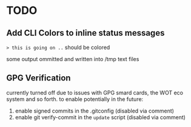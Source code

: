 # TODO

## Add CLI Colors to inline status messages

`> this is going on ..`
should be colored

some output ommitted and written into /tmp text files

## GPG Verification

currently turned off due to issues with GPG smard cards, the WOT eco system and so forth.
to enable potentially in the future:

1. enable signed commits in the .gitconfig (disabled via comment)
2. enable git verify-commit in the `update` script (disabled via comment)



